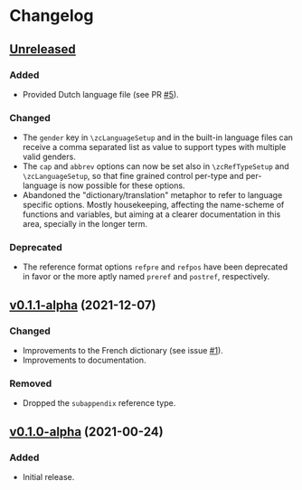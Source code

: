 # Changelog

## [Unreleased](https://github.com/gusbrs/zref-clever/compare/v0.1.1-alpha...HEAD)

### Added
- Provided Dutch language file (see PR
  [#5](https://github.com/gusbrs/zref-clever/pull/5)).

### Changed
- The `gender` key in `\zcLanguageSetup` and in the built-in language files
  can receive a comma separated list as value to support types with multiple
  valid genders.
- The `cap` and `abbrev` options can now be set also in `\zcRefTypeSetup` and
  `\zcLanguageSetup`, so that fine grained control per-type and per-language
  is now possible for these options.
- Abandoned the "dictionary/translation" metaphor to refer to language
  specific options.  Mostly housekeeping, affecting the name-scheme of
  functions and variables, but aiming at a clearer documentation in this area,
  specially in the longer term.

### Deprecated
- The reference format options `refpre` and `refpos` have been deprecated in
  favor or the more aptly named `preref` and `postref`, respectively.

## [v0.1.1-alpha](https://github.com/gusbrs/zref-clever/compare/v0.1.0-alpha...v0.1.1-alpha) (2021-12-07)

### Changed
- Improvements to the French dictionary (see issue
  [#1](https://github.com/gusbrs/zref-clever/issues/1)).
- Improvements to documentation.

### Removed
- Dropped the `subappendix` reference type.

## [v0.1.0-alpha](https://github.com/gusbrs/zref-clever/releases/tag/v0.1.0-alpha) (2021-00-24)

### Added
- Initial release.

